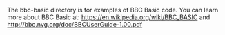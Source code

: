 The bbc-basic directory is for examples of BBC Basic code.
You can learn more about BBC Basic at:
https://en.wikipedia.org/wiki/BBC_BASIC
and
http://bbc.nvg.org/doc/BBCUserGuide-1.00.pdf
